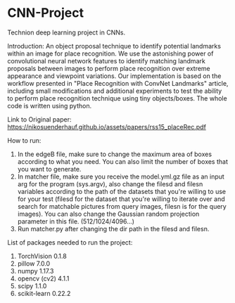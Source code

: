 # CNN-Project
Technion deep learning project in CNNs.

Introduction:
An object proposal technique to identify potential landmarks within an image for place recognition. We use the astonishing power of convolutional neural network features to identify matching landmark proposals between images to perform place recognition over extreme appearance and viewpoint variations. Our implementation is based on the workflow presented in "Place Recognition with ConvNet Landmarks" article, including small modifications and additional experiments to test the ability to perform place recognition technique using tiny objects/boxes. The whole code is written using python.

Link to Original paper:
https://nikosuenderhauf.github.io/assets/papers/rss15_placeRec.pdf

How to run:
1) In the edgeB file, make sure to change the maximum area of boxes according to what you need. You can also limit the number of boxes that you want to generate.
2) In matcher file, make sure you receive the model.yml.gz file as an input arg for the program (sys.argv), also change the filesd and filesn variables according to the path of the datasets that you're willing to use for your test (filesd for the dataset that you're willing to iterate over and search for matchable pictures from query images, filesn is for the query images). You can also change the Gaussian random projection parameter in this file. (512/1024/4096...)
3) Run matcher.py after changing the dir path in the filesd and filesn.

List of packages needed to run the project:
1) TorchVision 0.1.8
2) pillow 7.0.0
3) numpy 1.17.3
4) opencv (cv2) 4.1.1
5) scipy 1.1.0
6) scikit-learn 0.22.2
